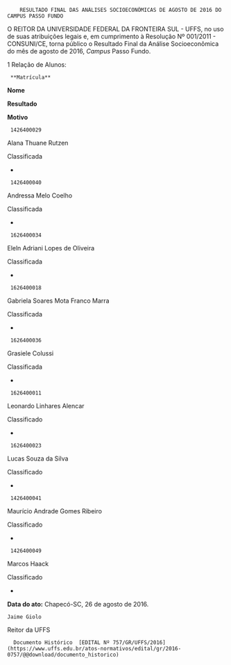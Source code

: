         RESULTADO FINAL DAS ANÁLISES SOCIOECONÔMICAS DE AGOSTO DE 2016 DO CAMPUS PASSO FUNDO  

O REITOR DA UNIVERSIDADE FEDERAL DA FRONTEIRA SUL - UFFS, no uso de suas atribuições legais e, em cumprimento à Resolução Nº 001/2011 - CONSUNI/CE, torna público o Resultado Final da Análise Socioeconômica do mês de agosto de 2016, *Campus* Passo Fundo.

 1 Relação de Alunos:

     **Matrícula**

   **Nome**

   **Resultado**

   **Motivo**

     1426400029

   Alana Thuane Rutzen

   Classificada

   -

     1426400040

   Andressa Melo Coelho

   Classificada

   -

     1626400034

   Eleln Adriani Lopes de Oliveira

   Classificada

   -

     1626400018

   Gabriela Soares Mota Franco Marra

   Classificada

   -

     1626400036

   Grasiele Colussi

   Classificada

   -

     1626400011

   Leonardo Linhares Alencar

   Classificado

   -

     1626400023

   Lucas Souza da Silva

   Classificado

   -

     1426400041

   Maurício Andrade Gomes Ribeiro

   Classificado

   -

     1426400049

   Marcos Haack

   Classificado

   -

      

   **Data do ato:** Chapecó-SC, 26 de agosto de 2016.   
 

    Jaime Giolo   
 Reitor da UFFS 

      Documento Histórico  [EDITAL Nº 757/GR/UFFS/2016](https://www.uffs.edu.br/atos-normativos/edital/gr/2016-0757/@@download/documento_historico)     
      